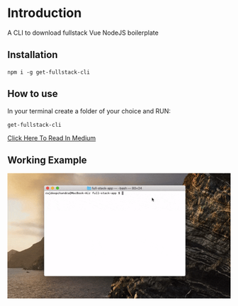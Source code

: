 # Introduction

A CLI to download fullstack Vue NodeJS boilerplate

## Installation

```
npm i -g get-fullstack-cli
```

## How to use

In your terminal create a folder of your choice and RUN:
```
get-fullstack-cli
```
[Click Here To Read In Medium](https://medium.com/faun/full-stack-boilerplate-saves-the-day-9a13ef2ab863)

## Working Example
![create-fullstack-cli](https://github.com/Rajdeepc/create-fullstack-app/blob/master/demo.gif?raw=true)

